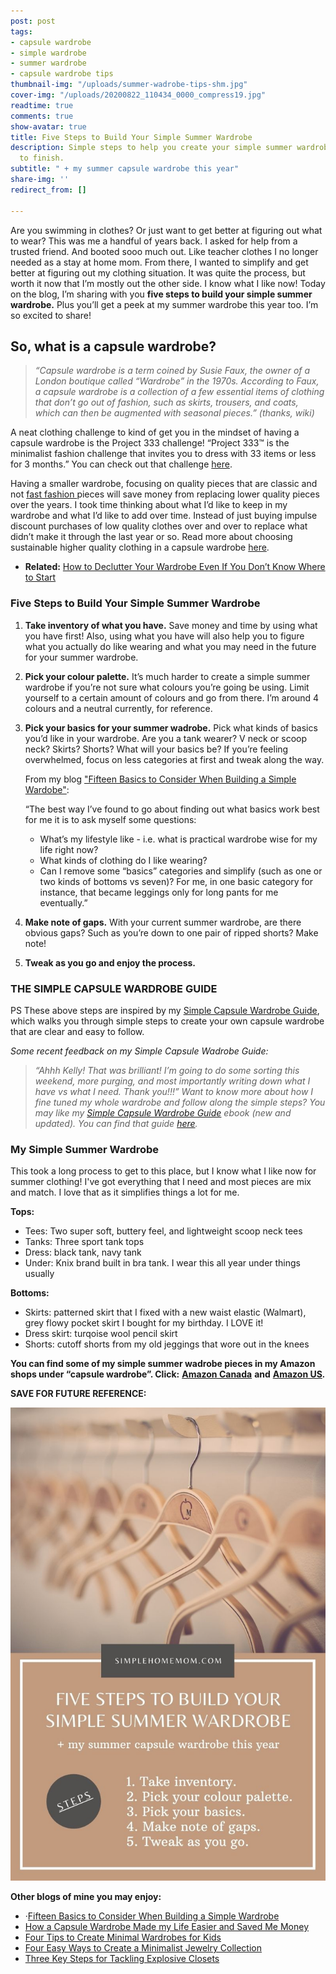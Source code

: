 ```yaml
---
post: post
tags:
- capsule wardrobe
- simple wardrobe
- summer wardrobe
- capsule wardrobe tips
thumbnail-img: "/uploads/summer-wadrobe-tips-shm.jpg"
cover-img: "/uploads/20200822_110434_0000_compress19.jpg"
readtime: true
comments: true
show-avatar: true
title: Five Steps to Build Your Simple Summer Wardrobe
description: Simple steps to help you create your simple summer wardrobe from start
  to finish.
subtitle: " + my summer capsule wardrobe this year"
share-img: ''
redirect_from: []

---
```

Are you swimming in clothes? Or just want to get better at figuring out what to wear? This was me a handful of years back. I asked for help from a trusted friend. And booted sooo much out. Like teacher clothes I no longer needed as a stay at home mom. From there, I wanted to simplify and get better at figuring out my clothing situation. It was quite the process, but worth it now that I’m mostly out the other side. I know what I like now! Today on the blog, I’m sharing with you **five steps to build your simple summer wardrobe.** Plus you’ll get a peek at my summer wardrobe this year too. I’m so excited to share!

## So, what is a capsule wardrobe?

> _“Capsule wardrobe is a term coined by Susie Faux, the owner of a London boutique called “Wardrobe” in the 1970s. According to Faux, a capsule wardrobe is a collection of a few essential items of clothing that don’t go out of fashion, such as skirts, trousers, and coats, which can then be augmented with seasonal pieces.” (thanks, wiki)_

A neat clothing challenge to kind of get you in the mindset of having a capsule wardrobe is the Project 333 challenge! “Project 333™ is the minimalist fashion challenge that invites you to dress with 33 items or less for 3 months.” You can check out that challenge [here](https://bemorewithless.com/project-333-challenge/).

Having a smaller wardrobe, focusing on quality pieces that are classic and not [fast fashion ](https://www.thegoodtrade.com/features/what-is-fast-fashion)pieces will save money from replacing lower quality pieces over the years. I took time thinking about what I’d like to keep in my wardrobe and what I’d like to add over time. Instead of just buying impulse discount purchases of low quality clothes over and over to replace what didn’t make it through the last year or so. Read more about choosing sustainable higher quality clothing in a capsule wardrobe [here](http://www.theluxestrategist.com/actually-practical-guide-shopping-high-quality-clothes/).

* **Related:** [How to Declutter Your Wardrobe Even If You Don’t Know Where to Start](https://www.simplehomemom.com/2020-08-25-how-to-declutter-your-wardrobe-even-if-you-don-t-know-where-to-start/)

### Five Steps to Build Your Simple Summer Wardrobe

1. **Take inventory of what you have.** Save money and time by using what you have first! Also, using what you have will also help you to figure what you actually do like wearing and what you may need in the future for your summer wardrobe.
2. **Pick your colour palette.** It’s much harder to create a simple summer wardrobe if you’re not sure what colours you’re going be using. Limit yourself to a certain amount of colours and go from there. I’m around 4 colours and a neutral currently, for reference.
3. **Pick your basics for your summer wadrobe.** Pick what kinds of basics you’d like in your wardrobe. Are you a tank wearer? V neck or scoop neck? Skirts? Shorts? What will your basics be? If you’re feeling overwhelmed, focus on less categories at first and tweak along the way.

   From my blog ["Fifteen Basics to Consider When Building a Simple Wardobe"](https://www.simplehomemom.com/fifteen-basics-to-consider-when-building-a-simple-wardrobe/):

   “The best way I’ve found to go about finding out what basics work best for me it is to ask myself some questions:
   * What’s my lifestyle like - i.e. what is practical wardrobe wise for my life right now?
   * What kinds of clothing do I like wearing?
   * Can I remove some “basics” categories and simplify (such as one or two kinds of bottoms vs seven)? For me, in one basic category for instance, that became leggings only for long pants for me eventually.”
4. **Make note of gaps.** With your current summer wardrobe, are there obvious gaps? Such as you’re down to one pair of ripped shorts? Make note!
5. **Tweak as you go and enjoy the process.**

### THE SIMPLE CAPSULE WARDROBE GUIDE

PS These above steps are inspired by my [Simple Capsule Wardrobe Guide](https://www.simplehomemom.com/simple-capsule-wardrobe-guide/), which walks you through simple steps to create your own capsule wardrobe that are clear and easy to follow.

_Some recent feedback on my Simple Capsule Wadrobe Guide:_

> _“Ahhh Kelly! That was brilliant! I’m going to do some sorting this weekend, more purging, and most importantly writing down what I have vs what I need. Thank you!!!” Want to know more about how I fine tuned my whole wardrobe and follow along the simple steps? You may like my_ [_Simple Capsule Wardrobe Guide_](https://www.simplehomemom.com/simple-capsule-wardrobe-guide/) _ebook (new and updated). You can find that guide_ [_here_](https://www.simplehomemom.com/simple-capsule-wardrobe-guide/)_._

### My Simple Summer Wardrobe

This took a long process to get to this place, but I know what I like now for summer clothing! I've got everything that I need and most pieces are mix and match. I love that as it simplifies things a lot for me.

**Tops:**

* Tees: Two super soft, buttery feel, and lightweight scoop neck tees
* Tanks: Three sport tank tops
* Dress: black tank, navy tank
* Under: Knix brand built in bra tank. I wear this all year under things usually

**Bottoms:**

* Skirts: patterned skirt that I fixed with a new waist elastic (Walmart), grey flowy pocket skirt I bought for my birthday. I LOVE it!
* Dress skirt: turqoise wool pencil skirt
* Shorts: cutoff shorts from my old jeggings that wore out in the knees

**You can find some of my simple summer wadrobe pieces in my Amazon shops under “capsule wardrobe”. Click:** [**Amazon Canada**](http://www.amazon.ca/shop/simplehomemom) **and** [**Amazon US**](http://www.amazon.ca/shop/simplehomemom)**_._** 

**SAVE FOR FUTURE REFERENCE:**

![A blog overview picture with hangers as the background picture.](/uploads/five-steps-to-build-your-simple-summer-wardrobe-shm.jpg "Five Steps to Build Your Simple Summer Wardrobe SHM")

**Other blogs of mine you may enjoy:**

* ·[Fifteen Basics to Consider When Building a Simple Wardrobe](https://www.simplehomemom.com/2020-11-11-fifteen-basics-to-consider-when-building-a-simple-wardrobe/)
* [How a Capsule Wardrobe Made my Life Easier and Saved Me Money](https://www.simplehomemom.com/2020-10-27-how-a-capsule-wardrobe-made-my-life-easier-and-saved-me-money/)
* [Four Tips to Create Minimal Wardrobes for Kids](https://www.simplehomemom.com/how-to-declutter-your-wardrobe-even-if-you-don-t-know-where-to-start/)
* [Four Easy Ways to Create a Minimalist Jewelry Collection](https://www.simplehomemom.com/four-easy-ways-to-create-a-minimalist-jewelry-collection/)
* [Three Key Steps for Tackling Explosive Closets](https://www.simplehomemom.com/three-key-steps-for-tackling-explosive-closets/)